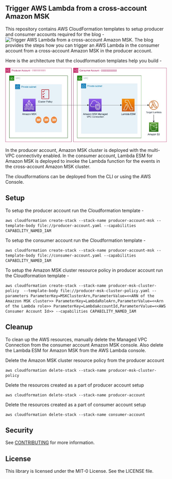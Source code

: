 ## Trigger AWS Lambda from a cross-account Amazon MSK

This repository contains AWS CloudFormation templates to setup producer and consumer accounts required for the blog - ![Trigger AWS Lambda from a cross-account Amazon MSK](https://blog-to-be-published). The blog provides the steps how you can trigger an AWS Lambda in the consumer account from a cross-account Amazon MSK in the producer account.

Here is the architecture that the cloudformation templates help you build -

![Architecture to demonstrate how to trigger AWS Lambda from cross-account Amazon MSK](https://github.com/aws-samples/lambda-cross-account-msk/blob/main/architecture.jpg?raw=true)

In the producer account, Amazon MSK cluster is deployed with the multi-VPC connectivity enabled. In the consumer account, Lambda ESM for Amazon MSK is deployed to invoke the Lambda function for the events in the cross-account Amazon MSK cluster.

The cloudformations can be deployed from the CLI or using the AWS Console.

## Setup

To setup the producer account run the Cloudformation template - 
```
aws cloudformation create-stack --stack-name producer-account-msk --template-body file://producer-account.yaml --capabilities CAPABILITY_NAMED_IAM
```

To setup the consumer account run the Cloudformation template - 
```
aws cloudformation create-stack --stack-name producer-account-msk --template-body file://consumer-account.yaml --capabilities CAPABILITY_NAMED_IAM
```

To setup the Amazon MSK cluster resource policy in producer account run the Cloudformation template - 
```
aws cloudformation create-stack --stack-name producer-msk-cluster-policy  --template-body file://producer-msk-cluster-policy.yaml --parameters ParameterKey=MSKClusterArn,ParameterValue=<<ARN of the Amazzon MSK cluster>> ParameterKey=LambdaRoleArn,ParameterValue=<<Arn of the Lambda role>> ParameterKey=LambdaAccountId,ParameterValue=<<AWS Consumer Account Id>> --capabilities CAPABILITY_NAMED_IAM
```

## Cleanup

To clean up the AWS resources, manually delete the Managed VPC Connection from the consumer account Amazon MSK console. Also delete the Lambda ESM for Amazon MSK from the AWS Lambda console.

Delete the Amazon MSK cluster resource policy from the producer account
```
aws cloudformation delete-stack --stack-name producer-msk-cluster-policy
```

Delete the resources created as a part of producer account setup
```
aws cloudformation delete-stack --stack-name producer-account
```

Delete the resources created as a part of consumer account setup
```
aws cloudformation delete-stack --stack-name consumer-account
```

## Security

See [CONTRIBUTING](CONTRIBUTING.md#security-issue-notifications) for more information.

## License

This library is licensed under the MIT-0 License. See the LICENSE file.

